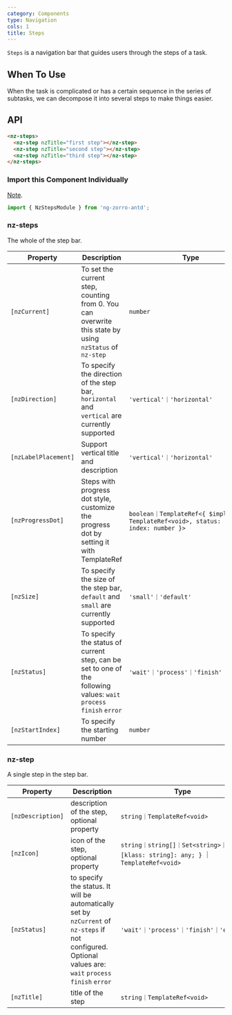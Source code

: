 ```yaml
---
category: Components
type: Navigation
cols: 1
title: Steps
---
```


`Steps` is a navigation bar that guides users through the steps of a task.

## When To Use

When the task is complicated or has a certain sequence in the series of subtasks, we can decompose it into several steps to make things easier.

## API

```html
<nz-steps>
  <nz-step nzTitle="first step"></nz-step>
  <nz-step nzTitle="second step"></nz-step>
  <nz-step nzTitle="third step"></nz-step>
</nz-steps>
```

### Import this Component Individually

[Note](/docs/getting-started/en#import-a-component-individually).

```ts
import { NzStepsModule } from 'ng-zorro-antd';
```

### nz-steps

The whole of the step bar.

| Property | Description | Type | Default |
| -------- | ----------- | ---- | ------- |
| `[nzCurrent]` | To set the current step, counting from 0. You can overwrite this state by using `nzStatus` of `nz-step` | `number` | `0` |
| `[nzDirection]` | To specify the direction of the step bar, `horizontal` and `vertical` are currently supported | `'vertical'｜'horizontal'` | `horizontal` |
| `[nzLabelPlacement]` | Support vertical title and description | `'vertical'｜'horizontal'` | `horizontal` |
| `[nzProgressDot]` | Steps with progress dot style, customize the progress dot by setting it with TemplateRef | `boolean｜TemplateRef<{ $implicit: TemplateRef<void>, status: string, index: number }>` | `false` |
| `[nzSize]` | To specify the size of the step bar, `default` and `small` are currently supported | `'small'｜'default'` | `'default'` |
| `[nzStatus]` | To specify the status of current step, can be set to one of the following values: `wait` `process` `finish` `error` | `'wait'｜'process'｜'finish'｜'error'` | `'process'` |
| `[nzStartIndex]` | To specify the starting number | `number` | `0` |

### nz-step

A single step in the step bar.

| Property | Description | Type | Default |
| -------- | ----------- | ---- | ------- |
| `[nzDescription]` | description of the step, optional property | `string｜TemplateRef<void>` | - |
| `[nzIcon]` | icon of the step, optional property | `string｜string[]｜Set<string>｜{ [klass: string]: any; }` ｜ `TemplateRef<void>` | - |
| `[nzStatus]` | to specify the status. It will be automatically set by `nzCurrent` of `nz-steps` if not configured. Optional values are: `wait` `process` `finish` `error` | `'wait'｜'process'｜'finish'｜'error'` | `'wait'` |
| `[nzTitle]` | title of the step | `string｜TemplateRef<void>` | - |
